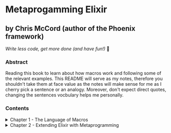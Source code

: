 # Metaprogamming Elixir

## by Chris McCord (author of the Phoenix framework)

_Write less code, get more done (and have fun!)_ :purple_heart:

### Abstract

Reading this book to learn about how macros work and following some of the relevant
examples. This README will serve as my notes, therefore you shouldn't take them at face
value as the notes will make sense for me as I cherry pick a sentence or an analogy.
Moreover, don't expect direct quotes, changing the sentences vocbulary helps me personally.

### Contents

<details>
<summary>Chapter 1 - The Language of Macros</summary>

-   [What are Macros?](chapters/chapter1.md/#what-are-macros)
-   [The Abstract Syntax Tree](#the-abstract-syntax-tree)
-   [Trying It All Together](#trying-it-all-together)
-   [Macro Rules](#macro-rules)
-   [The Abstract Syntax Tree - Demystified](#the-abstract-syntax-tree-demystified)
-   [High-Level Syntax vs. Low-level AST](#high-level-syntax-vs-low-level-ast)
-   [AST Literals](#ast-literals)
-   [Macros: The Building Blocks of Elixir](#macros-the-building-blocks-of-elixir)
-   [Macro Expansion](#macro-expansion)
-   [Code Injection and the Caller's Context](#code-injection-and-the-callers-context)

</details>

<details>
<summary>Chapter 2 - Extending Elixir with Metaprogramming</summary>
stuff
</details>
